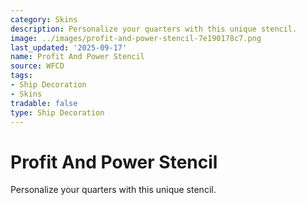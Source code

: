 ```yaml
---
category: Skins
description: Personalize your quarters with this unique stencil.
image: ../images/profit-and-power-stencil-7e190178c7.png
last_updated: '2025-09-17'
name: Profit And Power Stencil
source: WFCD
tags:
- Ship Decoration
- Skins
tradable: false
type: Ship Decoration
---
```


# Profit And Power Stencil

Personalize your quarters with this unique stencil.

